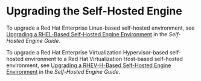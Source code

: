 # Upgrading the Self-Hosted Engine

To upgrade a Red Hat Enterprise Linux-based self-hosted environment, see [Upgrading a RHEL-Based Self-Hosted Engine Environment](https://access.redhat.com/documentation/en/red-hat-virtualization/4.0/single/self-hosted-engine-guide/#Upgrading_the_Self-Hosted_Engine) in the *Self-Hosted Engine Guide*.

To upgrade a Red Hat Enterprise Virtualization Hypervisor-based self-hosted environment to a Red Hat Virtualization Host-based self-hosted environment, see [Upgrading a RHEV-H-Based Self-Hosted Engine Environment](https://access.redhat.com/documentation/en/red-hat-virtualization/4.0/single/self-hosted-engine-guide/#Upgrading_a_RHEV-H-Based_Self-Hosted_Engine_Environment) in the *Self-Hosted Engine Guide*.
